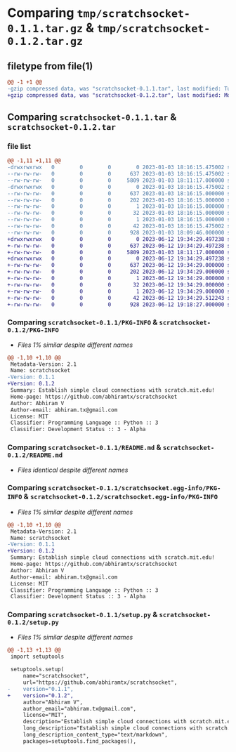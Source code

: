 # Comparing `tmp/scratchsocket-0.1.1.tar.gz` & `tmp/scratchsocket-0.1.2.tar.gz`

## filetype from file(1)

```diff
@@ -1 +1 @@
-gzip compressed data, was "scratchsocket-0.1.1.tar", last modified: Tue Jan  3 18:16:15 2023, max compression
+gzip compressed data, was "scratchsocket-0.1.2.tar", last modified: Mon Jun 12 19:34:29 2023, max compression
```

## Comparing `scratchsocket-0.1.1.tar` & `scratchsocket-0.1.2.tar`

### file list

```diff
@@ -1,11 +1,11 @@
-drwxrwxrwx   0        0        0        0 2023-01-03 18:16:15.475002 scratchsocket-0.1.1/
--rw-rw-rw-   0        0        0      637 2023-01-03 18:16:15.475002 scratchsocket-0.1.1/PKG-INFO
--rw-rw-rw-   0        0        0     5809 2023-01-03 18:11:17.000000 scratchsocket-0.1.1/README.md
-drwxrwxrwx   0        0        0        0 2023-01-03 18:16:15.475002 scratchsocket-0.1.1/scratchsocket.egg-info/
--rw-rw-rw-   0        0        0      637 2023-01-03 18:16:15.000000 scratchsocket-0.1.1/scratchsocket.egg-info/PKG-INFO
--rw-rw-rw-   0        0        0      202 2023-01-03 18:16:15.000000 scratchsocket-0.1.1/scratchsocket.egg-info/SOURCES.txt
--rw-rw-rw-   0        0        0        1 2023-01-03 18:16:15.000000 scratchsocket-0.1.1/scratchsocket.egg-info/dependency_links.txt
--rw-rw-rw-   0        0        0       32 2023-01-03 18:16:15.000000 scratchsocket-0.1.1/scratchsocket.egg-info/requires.txt
--rw-rw-rw-   0        0        0        1 2023-01-03 18:16:15.000000 scratchsocket-0.1.1/scratchsocket.egg-info/top_level.txt
--rw-rw-rw-   0        0        0       42 2023-01-03 18:16:15.475002 scratchsocket-0.1.1/setup.cfg
--rw-rw-rw-   0        0        0      928 2023-01-03 18:09:46.000000 scratchsocket-0.1.1/setup.py
+drwxrwxrwx   0        0        0        0 2023-06-12 19:34:29.497238 scratchsocket-0.1.2/
+-rw-rw-rw-   0        0        0      637 2023-06-12 19:34:29.497238 scratchsocket-0.1.2/PKG-INFO
+-rw-rw-rw-   0        0        0     5809 2023-01-03 18:11:17.000000 scratchsocket-0.1.2/README.md
+drwxrwxrwx   0        0        0        0 2023-06-12 19:34:29.497238 scratchsocket-0.1.2/scratchsocket.egg-info/
+-rw-rw-rw-   0        0        0      637 2023-06-12 19:34:29.000000 scratchsocket-0.1.2/scratchsocket.egg-info/PKG-INFO
+-rw-rw-rw-   0        0        0      202 2023-06-12 19:34:29.000000 scratchsocket-0.1.2/scratchsocket.egg-info/SOURCES.txt
+-rw-rw-rw-   0        0        0        1 2023-06-12 19:34:29.000000 scratchsocket-0.1.2/scratchsocket.egg-info/dependency_links.txt
+-rw-rw-rw-   0        0        0       32 2023-06-12 19:34:29.000000 scratchsocket-0.1.2/scratchsocket.egg-info/requires.txt
+-rw-rw-rw-   0        0        0        1 2023-06-12 19:34:29.000000 scratchsocket-0.1.2/scratchsocket.egg-info/top_level.txt
+-rw-rw-rw-   0        0        0       42 2023-06-12 19:34:29.512243 scratchsocket-0.1.2/setup.cfg
+-rw-rw-rw-   0        0        0      928 2023-06-12 19:18:27.000000 scratchsocket-0.1.2/setup.py
```

### Comparing `scratchsocket-0.1.1/PKG-INFO` & `scratchsocket-0.1.2/PKG-INFO`

 * *Files 1% similar despite different names*

```diff
@@ -1,10 +1,10 @@
 Metadata-Version: 2.1
 Name: scratchsocket
-Version: 0.1.1
+Version: 0.1.2
 Summary: Establish simple cloud connections with scratch.mit.edu!
 Home-page: https://github.com/abhiramtx/scratchsocket
 Author: Abhiram V
 Author-email: abhiram.tx@gmail.com
 License: MIT
 Classifier: Programming Language :: Python :: 3
 Classifier: Development Status :: 3 - Alpha
```

### Comparing `scratchsocket-0.1.1/README.md` & `scratchsocket-0.1.2/README.md`

 * *Files identical despite different names*

### Comparing `scratchsocket-0.1.1/scratchsocket.egg-info/PKG-INFO` & `scratchsocket-0.1.2/scratchsocket.egg-info/PKG-INFO`

 * *Files 1% similar despite different names*

```diff
@@ -1,10 +1,10 @@
 Metadata-Version: 2.1
 Name: scratchsocket
-Version: 0.1.1
+Version: 0.1.2
 Summary: Establish simple cloud connections with scratch.mit.edu!
 Home-page: https://github.com/abhiramtx/scratchsocket
 Author: Abhiram V
 Author-email: abhiram.tx@gmail.com
 License: MIT
 Classifier: Programming Language :: Python :: 3
 Classifier: Development Status :: 3 - Alpha
```

### Comparing `scratchsocket-0.1.1/setup.py` & `scratchsocket-0.1.2/setup.py`

 * *Files 1% similar despite different names*

```diff
@@ -1,13 +1,13 @@
 import setuptools
 
 setuptools.setup(
     name="scratchsocket",
     url="https://github.com/abhiramtx/scratchsocket",
-    version="0.1.1",
+    version="0.1.2",
     author="Abhiram V",
     author_email="abhiram.tx@gmail.com",
     license="MIT",
     description="Establish simple cloud connections with scratch.mit.edu!",
     long_description="Establish simple cloud connections with scratch.mit.edu! Complete documentation: https://github.com/abhiramtx/scratchsocket",
     long_description_content_type="text/markdown",
     packages=setuptools.find_packages(),
```

